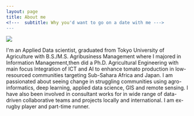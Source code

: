 ```yaml
---
layout: page
title: About me
<!---  subtitle: Why you'd want to go on a date with me --->
---
```



<p><img src="https://denisdpr.github.io/assets/img/aboutpic.PNG"/><p>
 
<!--- <p><img src="https://denisdpr.github.io/assets/img/sidepic.PNG" width=50% height=50% /><p> --->


 I'm an Applied Data scientist, graduated from Tokyo University of Agriculture with B.S./M.S. Agribusiness Management where I majored in Information Management,then did a Ph.D. Agricultural Engineering with main focus Integration of ICT and AI to enhance tomato production in low-resourced communities targeting Sub-Sahara Africa and Japan. I am passionated about seeing change in struggling communities using agro-informatics, deep learning, applied data science, GIS and remote sensing. 
I have also been involved in consultant works for in wide range of data-driven collaborative teams and projects locally and international. 
I am ex-rugby player and part-time runner. 

